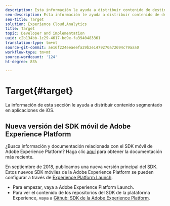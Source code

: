 ```yaml
---
description: Esta información le ayuda a distribuir contenido de destino en aplicaciones de iOS.
seo-description: Esta información le ayuda a distribuir contenido de destino en aplicaciones de iOS.
seo-title: Target
solution: Experience Cloud,Analytics
title: Target
topic: Developer and implementation
uuid: c2b134bb-1c29-4617-bd9e-fa3940483361
translation-type: tm+mt
source-git-commit: ae16f224eeaeefa29b2e1479270a72694c79aaa0
workflow-type: tm+mt
source-wordcount: '124'
ht-degree: 83%

---
```



# Target{#target}

La información de esta sección le ayuda a distribuir contenido segmentado en aplicaciones de iOS.

## Nueva versión del SDK móvil de Adobe Experience Platform

¿Busca información y documentación relacionada con el SDK móvil de Adobe Experience Platform? Haga clic [aquí](https://aep-sdks.gitbook.io/docs/) para obtener la documentación más reciente.

En septiembre de 2018, publicamos una nueva versión principal del SDK. Estos nuevos SDK móviles de la Adobe Experience Platform se pueden configurar a través de [Experience Platform Launch](https://www.adobe.com/es/experience-platform/launch.html).

* Para empezar, vaya a Adobe Experience Platform Launch.
* Para ver el contenido de los repositorios del SDK de la plataforma Experience, vaya a [Github: SDK de la Adobe Experience Platform](https://github.com/Adobe-Marketing-Cloud/acp-sdks).
